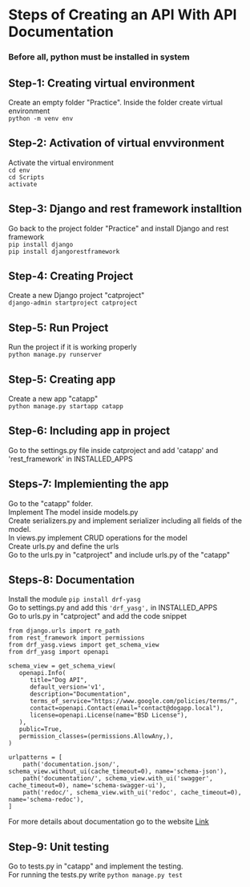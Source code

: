 # Steps of Creating an API With API Documentation

### Before all, python must be installed in system

## Step-1: Creating virtual environment
Create an empty folder "Practice". Inside the folder create virtual environment<br/>
`python -m venv env`

## Step-2: Activation of virtual envvironment
Activate the virtual environment<br/>
`cd env`<br/>
`cd Scripts`<br/>
`activate`

## Step-3: Django and rest framework installtion
Go back to the project folder "Practice" and install Django and rest framework<br/>
`pip install django`<br/>
`pip install djangorestframework`

## Step-4: Creating Project
Create a new Django project "catproject"<br/>
`django-admin startproject catproject`

## Step-5: Run Project
Run the project if it is working properly<br/>
`python manage.py runserver`

## Step-5: Creating app
Create a new app "catapp"<br/>
`python manage.py startapp catapp`

## Step-6: Including app in project
Go to the settings.py file inside catproject and add 'catapp' and 'rest_framework' in INSTALLED_APPS

## Steps-7: Implemienting the app
Go to the "catapp" folder.<br/>
Implement The model inside models.py<br/>
Create serializers.py and implement serializer including all fields of the model.<br/>
In views.py implement CRUD operations for the model<br/>
Create urls.py and define the urls<br/>
Go to the urls.py in "catproject" and include urls.py of the "catapp"

## Steps-8: Documentation
Install the module `pip install drf-yasg`<br/>
Go to settings.py and add this `'drf_yasg',` in INSTALLED_APPS<br/>
Go to urls.py in "catproject" and add the code snippet<br/>

```
from django.urls import re_path
from rest_framework import permissions
from drf_yasg.views import get_schema_view
from drf_yasg import openapi
```
```
schema_view = get_schema_view(
   openapi.Info(
      title="Dog API",
      default_version='v1',
      description="Documentation",
      terms_of_service="https://www.google.com/policies/terms/",
      contact=openapi.Contact(email="contact@dogapp.local"),
      license=openapi.License(name="BSD License"),
   ),
   public=True,
   permission_classes=(permissions.AllowAny,),
)
```
```
urlpatterns = [
    path('documentation.json/', schema_view.without_ui(cache_timeout=0), name='schema-json'),
    path('documentation/', schema_view.with_ui('swagger', cache_timeout=0), name='schema-swagger-ui'),
    path('redoc/', schema_view.with_ui('redoc', cache_timeout=0), name='schema-redoc'),
]
```
For more details about documentation go to the website [Link](https://drf-yasg.readthedocs.io/en/stable/readme.html#installationhttps://drf-yasg.readthedocs.io/en/stable/readme.html#installation)

## Step-9: Unit testing
Go to tests.py in "catapp" and implement the testing. <br/>
For running the tests.py write `python manage.py test`
